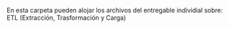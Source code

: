 En esta carpeta pueden alojar los archivos del entregable individial sobre: ETL (Extracción, Trasformación y Carga)